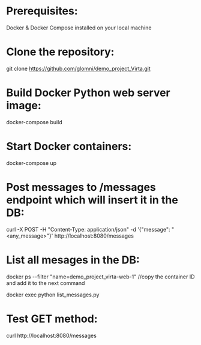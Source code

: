 # Prerequisites:
Docker & Docker Compose installed on your local machine

# Clone the repository:
git clone https://github.com/glomni/demo_project_Virta.git

# Build Docker Python web server image:
docker-compose build

# Start Docker containers:
docker-compose up   

# Post messages to /messages endpoint which will insert it in the DB:
curl -X POST -H "Content-Type: application/json" -d '{"message": "<any_message>"}' http://localhost:8080/messages

# List all mesages in the DB:
docker ps --filter "name=demo_project_virta-web-1" //copy the container ID and add it to the next command

docker exec <container d> python list_messages.py

# Test GET method:
curl http://localhost:8080/messages
